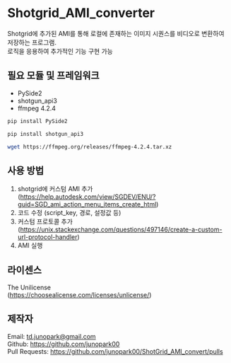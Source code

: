 # Shotgrid_AMI_converter

Shotgrid에 추가된 AMI를 통해 로컬에 존재하는 이미지 시퀀스를 비디오로 변환하여 저장하는 프로그램.
<br>
로직을 응용하여 추가적인 기능 구현 가능

## 필요 모듈 및 프레임워크

- PySide2
- shotgun_api3
- ffmpeg 4.2.4

```bash
pip install PySide2
```
```bash
pip install shotgun_api3
```
```bash
wget https://ffmpeg.org/releases/ffmpeg-4.2.4.tar.xz
```


## 사용 방법

1. shotgrid에 커스텀 AMI 추가<br>(https://help.autodesk.com/view/SGDEV/ENU/?guid=SGD_ami_action_menu_items_create_html)
2. 코드 수정 (script_key, 경로, 설정값 등)
3. 커스텀 프로토콜 추가<br>(https://unix.stackexchange.com/questions/497146/create-a-custom-url-protocol-handler)
4. AMI 실행

## 라이센스
The Unilicense<br>(https://choosealicense.com/licenses/unlicense/)

## 제작자
Email: td.junopark@gmail.com<br>
Github: https://github.com/junopark00<br>
Pull Requests: https://github.com/junopark00/ShotGrid_AMI_convert/pulls
